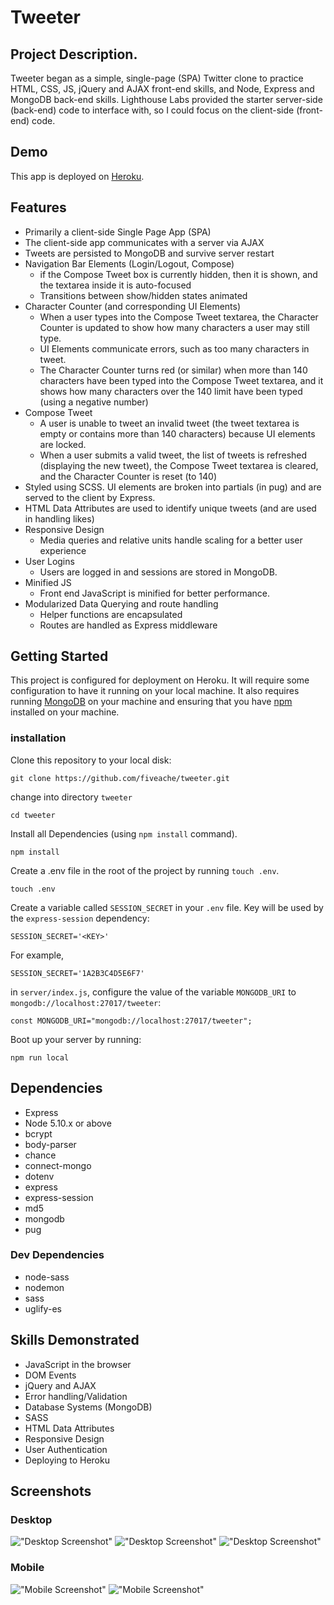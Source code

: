# Tweeter

## Project Description.

Tweeter began as a simple, single-page (SPA) Twitter clone to practice HTML, CSS, JS, jQuery and AJAX front-end skills, and Node, Express and MongoDB back-end skills. Lighthouse Labs provided the starter server-side (back-end) code to interface with, so I could focus on the client-side (front-end) code.

## Demo
This app is deployed on [Heroku](https://david-tweeter.herokuapp.com/).

## Features
- Primarily a client-side Single Page App (SPA)
- The client-side app communicates with a server via AJAX
- Tweets are persisted to MongoDB and survive server restart
- Navigation Bar Elements (Login/Logout, Compose)
  - if the Compose Tweet box is currently hidden, then it is shown, and the textarea inside it is auto-focused
  - Transitions between show/hidden states animated
- Character Counter (and corresponding UI Elements)
  - When a user types into the Compose Tweet textarea, the Character Counter is updated to show how many characters a user may still type.
  - UI Elements communicate errors, such as too many characters in tweet.
  - The Character Counter turns red (or similar) when more than 140 characters have been typed into the Compose Tweet textarea, and it shows how many characters over the 140 limit have been typed (using a negative number)
- Compose Tweet
  - A user is unable to tweet an invalid tweet (the tweet textarea is empty or contains more than 140 characters) because UI elements are locked.
  - When a user submits a valid tweet, the list of tweets is refreshed (displaying the new tweet), the Compose Tweet textarea is cleared, and the Character Counter is reset (to 140)
- Styled using SCSS. UI elements are broken into partials (in pug) and are served to the client by Express.
- HTML Data Attributes are used to identify unique tweets (and are used in handling likes)
- Responsive Design
  - Media queries and relative units handle scaling for a better user experience
- User Logins
  - Users are logged in and sessions are stored in MongoDB.
- Minified JS
  - Front end JavaScript is minified for better performance.
- Modularized Data Querying and route handling
  - Helper functions are encapsulated
  - Routes are handled as Express middleware

## Getting Started

This project is configured for deployment on Heroku. It will require some configuration to have it running on your local machine. It also requires running [MongoDB](https://docs.mongodb.com/manual/installation/) on your machine and ensuring that you have [npm](https://docs.npmjs.com/cli/install) installed on your machine.

### installation
Clone this repository to your local disk:
```
git clone https://github.com/fiveache/tweeter.git
```
change into directory `tweeter`
```
cd tweeter
```
Install all Dependencies (using `npm install` command).
```
npm install
```
Create a .env file in the root of the project by running `touch .env`.
```
touch .env
```
Create a variable called `SESSION_SECRET` in your `.env` file. Key will be used by the `express-session` dependency:
```
SESSION_SECRET='<KEY>'
```
For example,
```
SESSION_SECRET='1A2B3C4D5E6F7'
```
in `server/index.js`, configure the value of the variable `MONGODB_URI` to `mongodb://localhost:27017/tweeter`:

```
const MONGODB_URI="mongodb://localhost:27017/tweeter";
```
Boot up your server by running:
```
npm run local
```

## Dependencies

- Express
- Node 5.10.x or above
- bcrypt
- body-parser
- chance
- connect-mongo
- dotenv
- express
- express-session
- md5
- mongodb
- pug

### Dev Dependencies

- node-sass
- nodemon
- sass
- uglify-es

## Skills Demonstrated

- JavaScript in the browser
- DOM Events
- jQuery and AJAX
- Error handling/Validation
- Database Systems (MongoDB)
- SASS
- HTML Data Attributes
- Responsive Design
- User Authentication
- Deploying to Heroku

## Screenshots

### Desktop
!["Desktop Screenshot"](https://github.com/fiveache/tweeter/blob/master/docs/screenshots/screenshot.png?raw=true)
!["Desktop Screenshot"](https://github.com/fiveache/tweeter/blob/master/docs/screenshots/screenshot2.png?raw=true)
!["Desktop Screenshot"](https://github.com/fiveache/tweeter/blob/master/docs/screenshots/screenshot3.png?raw=true)

### Mobile
!["Mobile Screenshot"](https://github.com/fiveache/tweeter/blob/master/docs/screenshots/mobile1.jpeg?raw=true)
!["Mobile Screenshot"](https://github.com/fiveache/tweeter/blob/master/docs/screenshots/mobile2.jpeg?raw=true)
